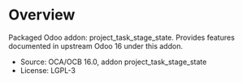 # Overview

Packaged Odoo addon: project_task_stage_state. Provides features documented in upstream Odoo 16 under this addon.

- Source: OCA/OCB 16.0, addon project_task_stage_state
- License: LGPL-3
